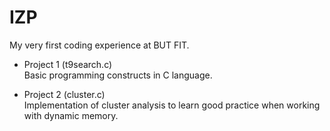 # IZP
My very first coding experience at BUT FIT.

* Project 1 (t9search.c) <br>
  Basic programming constructs in C language.

* Project 2 (cluster.c) <br>
  Implementation of cluster analysis to learn good practice when working with dynamic memory.
